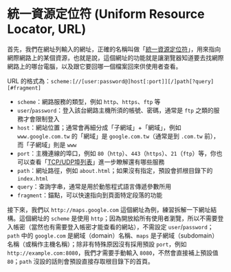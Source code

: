 # 統一資源定位符 (Uniform Resource Locator, URL)

首先，我們在網址列輸入的網址，正確的名稱叫做「[統一資源定位符](https://zh.wikipedia.org/wiki/%E7%BB%9F%E4%B8%80%E8%B5%84%E6%BA%90%E5%AE%9A%E4%BD%8D%E7%AC%A6)」，用來指向網際網路上的某個資源，也就是說，這個網址的功能就是讓瀏覽器知道要去找網際網路上的哪台電腦，以及跟它要回哪一個檔案回來供使用者查看。

URL 的格式為：`scheme:[//[user:password@]host[:port]][/]path[?query][#fragment]`

+ `scheme`：網路服務的類型，例如 `http`、`https`、`ftp` 等
+ `user`/`password`：登入該台網路主機所須的帳號、密碼，通常是 `ftp` 之類的服務才會限制登入
+ `host`：網站位置；通常會再細分成「子網域」+「網域」，例如 `www.google.com.tw` 的「網域」是 `google.com.tw`（通常是到 `.com.tw` 前），而「子網域」則是 `www`
+ `port`：主機連線的埠口，例如 `80`（`http`）、`443`（`https`）、`21`（`ftp`）等，你也可以查看「[TCP/UDP埠列表](https://zh.wikipedia.org/wiki/TCP/UDP%E7%AB%AF%E5%8F%A3%E5%88%97%E8%A1%A8)」進一步瞭解還有哪些服務
+ `path`：網址路徑，例如 `about.html`；如果沒有指定，預設會抓根目錄下的 `index.html`
+ `query`：查詢字串，通常是用於動態程式語言傳遞參數所用
+ `fragment`：錨點，可以快速指向到頁面特定段落的功能

接下來，我們以 `http://maps.google.com` 這個網址為例，練習拆解一下網址結構。這個網址的 `scheme` 是使用 `http`；因為開放給所有使用者瀏覽，所以不需要登入帳密（當然也有需要登入帳密才能查看的網站），不需設定 `user`/`password`；`path` 中的 `google.com` 是網域（domain）名稱、`maps` 是子網域（subdomain）名稱（或稱作主機名稱）；除非有特殊原因沒有採用預設 `port`，例如 `http://example.com:8080`，我們才需要手動輸入 `8080`，不然會直接補上預設值 `80`；`path` 沒設的話則會預設直接存取根目錄下的首頁。